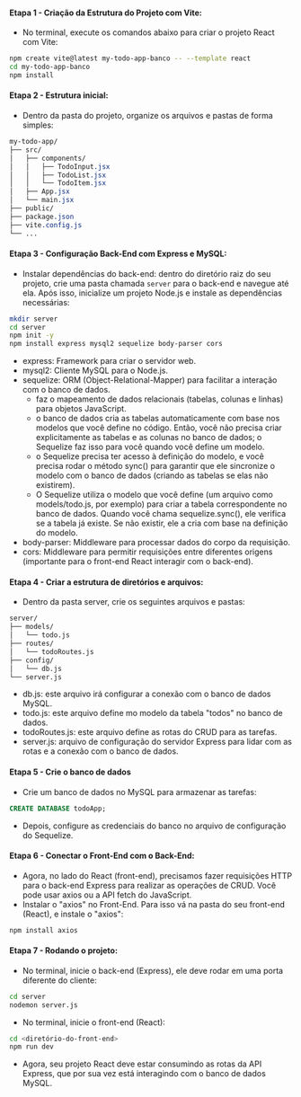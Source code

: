 #### Etapa 1 - Criação da Estrutura do Projeto com Vite:
- No terminal, execute os comandos abaixo para criar o projeto React com Vite:
```bash
npm create vite@latest my-todo-app-banco -- --template react
cd my-todo-app-banco
npm install
```
#### Etapa 2 - Estrutura inicial:
- Dentro da pasta do projeto, organize os arquivos e pastas de forma simples:
```css
my-todo-app/
├── src/
│   ├── components/
│   │   ├── TodoInput.jsx
│   │   ├── TodoList.jsx
│   │   └── TodoItem.jsx
│   ├── App.jsx
│   └── main.jsx
├── public/
├── package.json
├── vite.config.js
└── ...
```

#### Etapa 3 - Configuração Back-End com Express e MySQL:
- Instalar dependências do back-end: dentro do diretório raiz do seu projeto, crie uma pasta chamada ```server``` para o back-end e navegue até ela. Após isso, inicialize um projeto Node.js e instale as dependências necessárias:
```bash
mkdir server
cd server
npm init -y
npm install express mysql2 sequelize body-parser cors
```
  - express: Framework para criar o servidor web.
  - mysql2: Cliente MySQL para o Node.js.
  - sequelize: ORM (Object-Relational-Mapper) para facilitar a interação com o banco de dados.
    - faz o mapeamento de dados relacionais (tabelas, colunas e linhas) para objetos JavaScript.
    - o banco de dados cria as tabelas automaticamente com base nos modelos que você define no código. Então, você não precisa criar explicitamente as tabelas e as colunas no banco de dados; o Sequelize faz isso para você quando você define um modelo.
    - o Sequelize precisa ter acesso à definição do modelo, e você precisa rodar o método sync() para garantir que ele sincronize o modelo com o banco de dados (criando as tabelas se elas não existirem).
    - O Sequelize utiliza o modelo que você define (um arquivo como models/todo.js, por exemplo) para criar a tabela correspondente no banco de dados. Quando você chama sequelize.sync(), ele verifica se a tabela já existe. Se não existir, ele a cria com base na definição do modelo.
  - body-parser: Middleware para processar dados do corpo da requisição.
  - cors: Middleware para permitir requisições entre diferentes origens (importante para o front-end React interagir com o back-end).

#### Etapa 4 - Criar a estrutura de diretórios e arquivos:
- Dentro da pasta server, crie os seguintes arquivos e pastas:
```bash
server/
├── models/
│   └── todo.js
├── routes/
│   └── todoRoutes.js
├── config/
│   └── db.js
└── server.js
```
- db.js: este arquivo irá configurar a conexão com o banco de dados MySQL.
- todo.js: este arquivo define mo modelo da tabela "todos" no banco de dados.
- todoRoutes.js: este arquivo define as rotas do CRUD para as tarefas.
- server.js: arquivo de configuração do servidor Express para lidar com as rotas e a conexão com o banco de dados.
#### Etapa 5 - Crie o banco de dados
- Crie um banco de dados no MySQL para armazenar as tarefas:
```sql
CREATE DATABASE todoApp;
```
- Depois, configure as credenciais do banco no arquivo de configuração do Sequelize.

#### Etapa 6 - Conectar o Front-End com o Back-End:
- Agora, no lado do React (front-end), precisamos fazer requisições HTTP para o back-end Express para realizar as operações de CRUD. Você pode usar axios ou a API fetch do JavaScript.
- Instalar o "axios" no Front-End. Para isso vá na pasta do seu front-end (React), e instale o "axios":
```bash
npm install axios
```

#### Etapa 7 - Rodando o projeto:
- No terminal, inicie o back-end (Express), ele deve rodar em uma porta diferente do cliente:
```bash
cd server
nodemon server.js
```
- No terminal, inicie o front-end (React):
```bash
cd <diretório-do-front-end>
npm run dev
```
- Agora, seu projeto React deve estar consumindo as rotas da API Express, que por sua vez está interagindo com o banco de dados MySQL.
